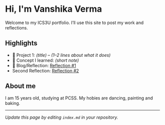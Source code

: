 # Hi, I'm Vanshika Verma
Welcome to my ICS3U portfolio. I’ll use this site to post my work and reflections.

## Highlights
- 🔧 Project 1: *(title)* – *(1–2 lines about what it does)*
- 🧠 Concept I learned: *(short note)*
- 📝 Blog/Reflection: [Reflection #1](./posts/first_reflection.md)
- Second Reflection: [Reflection #2](./posts/second_reflection.md)

## About me
I am 15 years old, studying at PCSS. My hobies are dancing, painting and baking.

---
*Update this page by editing `index.md` in your repository.*
